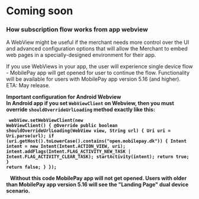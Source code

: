 # Coming soon

### How subscription flow works from app webview
A WebView might be useful if the merchant needs more control over the UI and advanced configuration options that will allow the Merchant to embed web pages in a specially-designed environment for their app.

If you use WebViews in your app, the user will experience single device flow - MobilePay app will get opened for user to continue the flow.
Functionality will be available for users with MobilePay app version 5.16 (and higher). ETA: May release.

<div class="note">

<strong>Important configuration for Android Webview<strong>
<br>
In <strong>Android<strong> app if you set <code>WebViewClient</code> on Webview, then you must override <code>shouldOverrideUrlLoading</code> method exactly like this:
<code>
    <pre>
    webView.setWebViewClient(new WebViewClient() {
        @Override
        public boolean shouldOverrideUrlLoading(WebView view, String url) {
            Uri uri = Uri.parse(url);
            if (uri.getHost().toLowerCase().contains("open.mobilepay.dk")) {
                Intent intent = new Intent(Intent.ACTION_VIEW, uri);
                intent.addFlags(Intent.FLAG_ACTIVITY_NEW_TASK | Intent.FLAG_ACTIVITY_CLEAR_TASK);
                startActivity(intent);
                return true;
            }
            return false;
        }
    });
    </pre>
</code>
Without this code MobilePay app will not get opened. Users with older than MobilePay app version 5.16 will see the "Landing Page" dual device scenario.

</div>
